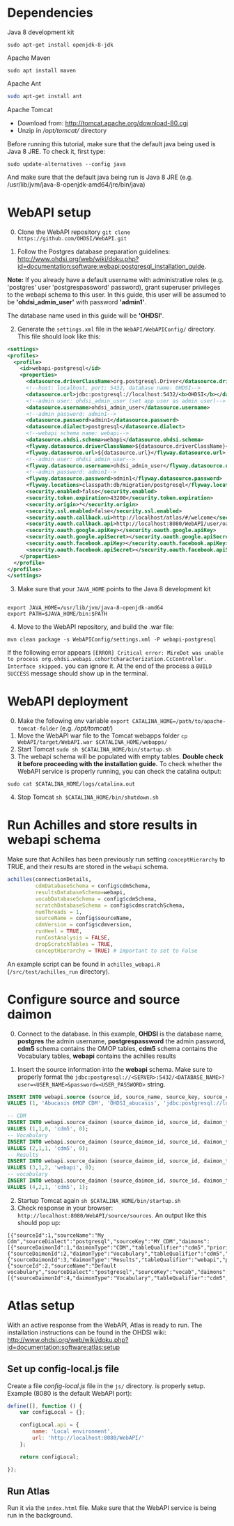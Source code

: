 # Dependencies

Java 8 development kit

```
sudo apt-get install openjdk-8-jdk
```

Apache Maven

```
sudo apt install maven
```

Apache Ant 

```bash
sudo apt-get install ant
```
Apache Tomcat

* Download from: http://tomcat.apache.org/download-80.cgi
* Unzip in */opt/tomcat/* directory

Before running this tutorial, make sure that the default java being used is Java 8 JRE. To check it, first type:

```
sudo update-alternatives --config java 
```
And make sure that the default java being run is Java 8 JRE (e.g. /usr/lib/jvm/java-8-openjdk-amd64/jre/bin/java)

# WebAPI setup

0) Clone the WebAPI repository `git clone https://github.com/OHDSI/WebAPI.git `

1) Follow the Postgres database preparation guidelines: http://www.ohdsi.org/web/wiki/doku.php?id=documentation:software:webapi:postgresql_installation_guide.


**Note:** If you already have a default username with administrative roles (e.g. 'postgres' user 'postgrespassword' password), grant superuser privileges to the webapi schema to this user. In this guide, this user will be assumed to be **'ohdsi_admin_user'** with password **'admin1'**.

The database name used in this guide will be **'OHDSI'**.


2) Generate the `settings.xml` file in the `WebAPI/WebAPIConfig/` directory. This file should look like this:

```xml
<settings>
<profiles>
  <profile>
    <id>webapi-postgresql</id>
    <properties>
      <datasource.driverClassName>org.postgresql.Driver</datasource.driverClassName>
      <!--host: localhost, port: 5432, database name: OHDSI-->
      <datasource.url>jdbc:postgresql://localhost:5432/<b>OHDSI</b></datasource.url>
      <!--admin user: ohdsi_admin_user (set app user as admin user)-->
      <datasource.username>ohdsi_admin_user</datasource.username>
      <!--admin password: admin1-->
      <datasource.password>admin1</datasource.password>
      <datasource.dialect>postgresql</datasource.dialect>
      <!--webapi schema name: webapi-->
      <datasource.ohdsi.schema>webapi</datasource.ohdsi.schema>
      <flyway.datasource.driverClassName>${datasource.driverClassName}</flyway.datasource.driverClassName>
      <flyway.datasource.url>${datasource.url}</flyway.datasource.url>
      <!--admin user: ohdsi_admin_user-->
      <flyway.datasource.username>ohdsi_admin_user</flyway.datasource.username>
      <!--admin password: admin1-->
      <flyway.datasource.password>admin1</flyway.datasource.password>
      <flyway.locations>classpath:db/migration/postgresql</flyway.locations>
      <security.enabled>false</security.enabled>
      <security.token.expiration>43200</security.token.expiration>
      <security.origin>*</security.origin>
      <security.ssl.enabled>false</security.ssl.enabled>
      <security.oauth.callback.ui>http://localhost/atlas/#/welcome</security.oauth.callback.ui>
      <security.oauth.callback.api>http://localhost:8080/WebAPI/user/oauth/callback</security.oauth.callback.api>
      <security.oauth.google.apiKey></security.oauth.google.apiKey>
      <security.oauth.google.apiSecret></security.oauth.google.apiSecret>
      <security.oauth.facebook.apiKey></security.oauth.facebook.apiKey>
      <security.oauth.facebook.apiSecret></security.oauth.facebook.apiSecret>
    </properties>
  </profile>  
</profiles>
</settings>
```

3) Make sure that your `JAVA_HOME` points to the Java 8 development kit

```

export JAVA_HOME=/usr/lib/jvm/java-8-openjdk-amd64
export PATH=$JAVA_HOME/bin:$PATH

```
4) Move to the WebAPI repository, and build the .war file:

```
mvn clean package -s WebAPIConfig/settings.xml -P webapi-postgresql

```
If the following error appears `[ERROR] Critical error: MireDot was unable to process org.ohdsi.webapi.cohortcharacterization.CcController. Interface skipped.` you can ignore it. At the end of the process a `BUILD SUCCESS` message should show up in the terminal. 

# WebAPI deployment

0) Make the following env variable `export CATALINA_HOME=/path/to/apache-tomcat-folder` (e.g. */opt/tomcat/*)
1) Move the WebAPI war file to the Tomcat webapps folder `cp WebAPI/target/WebAPI.war $CATALINA_HOME/webapps/`
2) Start Tomcat `sudo sh $CATALINA_HOME/bin/startup.sh`
3) The webapi schema will be populated with empty tables. **Double check it before proceeding with the installation guide.** To check whether the WebAPI service is properly running, you can check the catalina output: 
```
sudo cat $CATALINA_HOME/logs/catalina.out
```
4) Stop Tomcat `sh $CATALINA_HOME/bin/shutdown.sh`

# Run Achilles and store results in webapi schema

Make sure that Achilles has been previously run setting `conceptHierarchy` to TRUE, and their results are stored in the `webapi` schema. 

```R
achilles(connectionDetails,
         cdmDatabaseSchema = config$cdmSchema,
         resultsDatabaseSchema=webapi,
         vocabDatabaseSchema = config$cdmSchema,
         scratchDatabaseSchema = config$cdmscratchSchema,
         numThreads = 1,
         sourceName = config$sourceName,
         cdmVersion = config$cdmversion,
         runHeel = TRUE,
         runCostAnalysis = FALSE,
         dropScratchTables = TRUE,
         conceptHierarchy = TRUE) # important to set to False 
```
An example script can be found in `achilles_webapi.R` (`/src/test/achilles_run` directory). 

# Configure source and source daimon

0) Connect to the database. In this example, **OHDSI** is the database name, **postgres** the admin username, **postgrespassword** the admin password, **cdm5** schema contains the OMOP tables, **cdm5** schema contains the Vocabulary tables, **webapi** contains the achilles results

1) Insert the source information into the **webapi** schema. Make sure to properly format the `jdbc:postgresql://<SERVER>:5432/<DATABASE_NAME>?user=<USER_NAME>&password=<USER_PASSWORD>` string.

```sql
INSERT INTO webapi.source (source_id, source_name, source_key, source_connection, source_dialect) 
VALUES (1, 'Abucasis OMOP CDM', 'OHDSI_abucasis', 'jdbc:postgresql://localhost:5432/OHDSI?user=postgres&password=postgrespassword','postgresql');

-- CDM
INSERT INTO webapi.source_daimon (source_daimon_id, source_id, daimon_type, table_qualifier, priority) 
VALUES (1,1,0, 'cdm5', 0);
-- Vocabulary
INSERT INTO webapi.source_daimon (source_daimon_id, source_id, daimon_type, table_qualifier, priority) 
VALUES (2,1,1, 'cdm5', 0);
-- Results
INSERT INTO webapi.source_daimon (source_daimon_id, source_id, daimon_type, table_qualifier, priority) 
VALUES (3,1,2, 'webapi', 0);
-- vocabulary
INSERT INTO webapi.source_daimon (source_daimon_id, source_id, daimon_type, table_qualifier, priority) 
VALUES (4,2,1, 'cdm5', 1);
```

2) Startup Tomcat again `sh $CATALINA_HOME/bin/startup.sh`
3) Check response in your browser: `http://localhost:8080/WebAPI/source/sources`. An output like this should pop up:
```
[{"sourceId":1,"sourceName":"My Cdm","sourceDialect":"postgresql","sourceKey":"MY_CDM","daimons":[{"sourceDaimonId":1,"daimonType":"CDM","tableQualifier":"cdm5","priority":0},{"sourceDaimonId":2,"daimonType":"Vocabulary","tableQualifier":"cdm5","priority":0},{"sourceDaimonId":3,"daimonType":"Results","tableQualifier":"webapi","priority":0}]},{"sourceId":2,"sourceName":"Default vocabulary","sourceDialect":"postgresql","sourceKey":"vocab","daimons":[{"sourceDaimonId":4,"daimonType":"Vocabulary","tableQualifier":"cdm5","priority":1}]}]
```

# Atlas setup

With an active response from the WebAPI, Atlas is ready to run. 
The installation instructions can be found in the OHDSI wiki: http://www.ohdsi.org/web/wiki/doku.php?id=documentation:software:atlas:setup

## Set up config-local.js file 
Create a file  *config-local.js* file in the `js/` directory. is properly setup. Example (8080 is the default WebAPI port):

```js
define([], function () {
    var configLocal = {};

    configLocal.api = {
        name: 'Local environment',
        url: 'http://localhost:8080/WebAPI/'
    };

    return configLocal;

});
```

## Run Atlas
Run it via the `index.html` file. Make sure that the WebAPI service is being run in the background.
